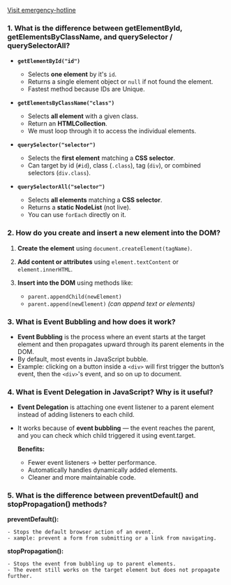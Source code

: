 [Visit emergency-hotline](https://soumicshahriar.github.io/emergency-hotline/)


### 1. What is the difference between getElementById, getElementsByClassName, and querySelector / querySelectorAll?

- **`getElementById("id")`**

  - Selects **one element** by it's `id`.
  - Returns a single element object or `null` if not found the element.
  - Fastest method because IDs are Unique.

- **`getElementsByClassName("class")`**

  - Selects **all element** with a given class.
  - Return an **HTMLCollection**.
  - We must loop through it to access the individual elements.

- **`querySelector("selector")`**

  - Selects the **first element** matching a **CSS selector**.
  - Can target by id (`#id`), class (`.class`), tag (`div`), or combined selectors (`div.class`).

- **`querySelectorAll("selector")`**
  - Selects **all elements** matching a **CSS selector**.
  - Returns a **static NodeList** (not live).
  - You can use `forEach` directly on it.

### 2. How do you create and insert a new element into the DOM?

1. **Create the element** using `document.createElement(tagName)`.
2. **Add content or attributes** using `element.textContent` or `element.innerHTML`.
3. **Insert into the DOM** using methods like:

   - `parent.appendChild(newElement)`
   - `parent.append(newElement)` _(can append text or elements)_

### 3. What is Event Bubbling and how does it work?

- **Event Bubbling** is the process where an event starts at the target element and then propagates upward through its parent elements in the DOM.
- By default, most events in JavaScript bubble.
- Example: clicking on a button inside a `<div>` will first trigger the button’s event, then the `<div>`'s event, and so on up to document.

### 4. What is Event Delegation in JavaScript? Why is it useful?

- **Event Delegation** is attaching one event listener to a parent element instead of adding listeners to each child.
- It works because of **event bubbling** — the event reaches the parent, and you can check which child triggered it using event.target.

  **Benefits:**

  - Fewer event listeners → better performance.
  - Automatically handles dynamically added elements.
  - Cleaner and more maintainable code.

### 5. What is the difference between preventDefault() and stopPropagation() methods?

**preventDefault():**

    - Stops the default browser action of an event.
    - xample: prevent a form from submitting or a link from navigating.

**stopPropagation():**

    - Stops the event from bubbling up to parent elements.
    - The event still works on the target element but does not propagate further.
